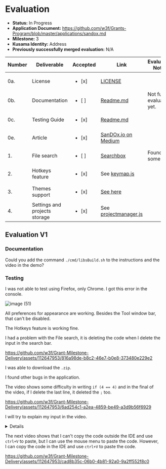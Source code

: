 # Evaluation

- **Status:** In Progress
- **Application Document:** https://github.com/w3f/Grants-Program/blob/master/applications/sandox.md 
- **Milestone:** 3
- **Kusama Identity:** Address
- **Previously successfully merged evaluation:** N/A

| Number | Deliverable | Accepted | Link | Evaluation Notes |
| ------ | ----------- | -------- | ---- |----------------- |
| 0a. | License |<ul><li>[x] </li></ul>| [LICENSE]( https://github.com/sandoxio/sandox/blob/main/LICENSE) | |
| 0b. | Documentation |<ul><li>[ ] </li></ul>| [Readme.md](https://github.com/sandoxio/sandox/blob/main/README.md) | Not fully evaluated yet. |
| 0c. | Testing Guide |<ul><li>[x] </li></ul>| [Readme.md](https://github.com/sandoxio/sandox/blob/main/README.md#how-to) | |
| 0e. | Article |<ul><li>[x] </li></ul>| [SanDOx.io on Medium](https://medium.com/@sandox) | |
| 1. | File search |<ul><li>[ ] </li></ul>| [Searchbox](https://github.com/sandoxio/sandox/blob/main/src/components/ui/aceEditor/ace/ext-searchbox.js) | Found some bug. |
| 2. | Hotkeys feature |<ul><li>[x] </li></ul>| See [keymap.js](https://github.com/sandoxio/sandox/blob/main/src/components/app/keymap/keymap.js) | |
| 3. | Themes support |<ul><li>[x] </li></ul>| [See here](https://github.com/sandoxio/sandox/blob/main/src/components/app/appearance/appearance.js) |  | 
| 4. | Settings and projects storage |<ul><li>[x] </li></ul>| See [projectmanager.js](https://github.com/sandoxio/sandox/blob/main/src/service/projectManager.js) | | 

## Evaluation V1

### Documentation

Could you add the command `./cmd/libsBuild.sh` to the instructions and the video in the demo?

### Testing

I was not able to test using Firefox, only Chrome. I got this error in the console.

![image (51)](https://github.com/w3f/Grant-Milestone-Delivery/assets/112647953/02d3ebbc-965a-4321-951d-0e2c8d958a18)

All preferences for appearance are working. Besides the Tool window bar, that can't be disabled.

The Hotkeys feature is working fine.

I had a problem with the File search, it is deleting the code when I delete the input in the search bar.

https://github.com/w3f/Grant-Milestone-Delivery/assets/112647953/816a98de-b8c2-46e7-b0e8-373480e229e2

I was able to download the `.zip`.

I found other bugs in the application.

The video shows some difficulty in writing `if (4 == 4)` and in the final of the video, if I delete the last line, it deleted the `;` too.

https://github.com/w3f/Grant-Milestone-Delivery/assets/112647953/6ad254c1-a2ea-4859-be49-a3d9b56f6929

I will try to explain my input in the video.

<details>

```js
// | is the cursor
// I pressed "if("

if(|)

// I pressed "4==4"
if(4==4|)

//I pressed "<-"

if(4==|4)

// I pressed "space"

if(4= |=4)

// I pressed "<- <-"

if(4|= =4)

//I pressed "space"

if( |4= =4)

// I pressed "-> -> -> ->"
if( 4= =|4)

// I pressed "space"
if( 4= =4 |)

// I pressed "-> <-"
if( 4= =4 |)

// I pressed backspace 4 times
if|

// I pressed "(4==4"
if(4==4|)

// I pressed backspace 3 times
i|

// I pressed "f("
if(|)

// I pressed "-> <-"
if(|)

// I pressed "4==4"
if4==4|()

// For the ";" I only pressed "enter" to create a new line and deleted the new line and deleted ";" too.
```

</details>

The next video shows that I can't copy the code outside the IDE and use `ctrl+V` to paste, but I can use the mouse menu to paste the code. However, I can copy the code in the IDE and use `ctrl+V` to paste the code.


https://github.com/w3f/Grant-Milestone-Delivery/assets/112647953/cad8b35c-06b0-4b81-92a0-9a2ff552f8c0


